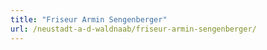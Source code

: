 ```yaml
---
title: "Friseur Armin Sengenberger"
url: /neustadt-a-d-waldnaab/friseur-armin-sengenberger/
---
```

